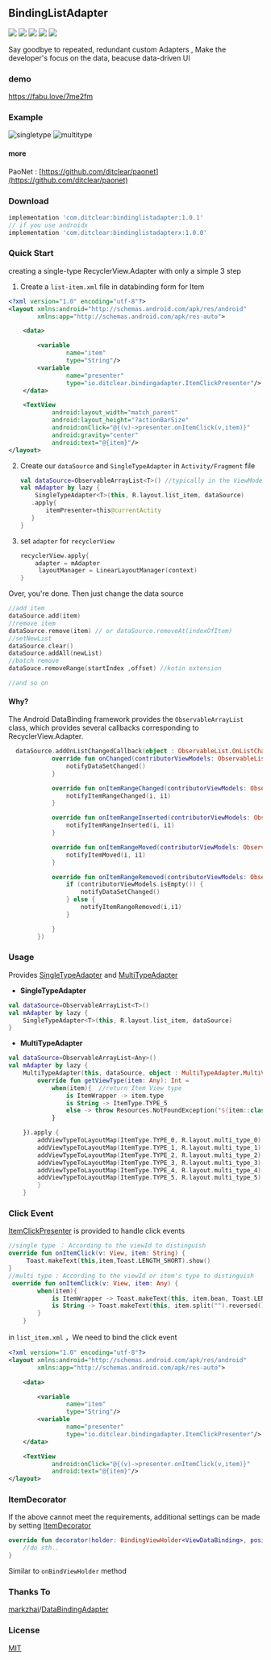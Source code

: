 ## BindingListAdapter

 ![](https://img.shields.io/badge/minSdk-14-brightgreen.svg)  ![](https://img.shields.io/badge/version-1.0.3-green.svg)  ![](https://img.shields.io/badge/recyclerview_version-28.0.0-blue.svg)  ![](https://img.shields.io/badge/kotlin_version-1.3.11-blue.svg) ![](https://img.shields.io/badge/androidx_support-true-green.svg)

Say goodbye to repeated, redundant custom Adapters , Make the developer's focus on the data, beacuse data-driven UI

### demo

https://fabu.love/7me2fm

### Example

![singletype](gif/singletype.gif)                       ![multitype](gif/multitype.gif)

#### more

PaoNet : [https://github.com/ditclear/paonet](https://github.com/ditclear/paonet)

### Download

```groovy
implementation 'com.ditclear:bindinglistadapter:1.0.1'
// if you use androidx
implementation 'com.ditclear:bindinglistadapterx:1.0.0'
```

### Quick Start

creating a single-type RecyclerView.Adapter with only a simple 3 step

1. Create a `list-item.xml` file in databinding form for Item

```xml
<?xml version="1.0" encoding="utf-8"?>
<layout xmlns:android="http://schemas.android.com/apk/res/android"
        xmlns:app="http://schemas.android.com/apk/res-auto">

    <data>

        <variable
                name="item"
                type="String"/>
        <variable
                name="presenter"
                type="io.ditclear.bindingadapter.ItemClickPresenter"/>
    </data>

    <TextView
            android:layout_width="match_parent"
            android:layout_height="?actionBarSize"
            android:onClick="@{(v)->presenter.onItemClick(v,item)}"
            android:gravity="center"
            android:text="@{item}"/>
</layout>
```

2. Create our `dataSource` and  `SingleTypeAdapter` in `Activity/Fragment` file

   ```kotlin
   val dataSource=ObservableArrayList<T>() //typically in the ViewModel layer
   val mAdapter by lazy {
       SingleTypeAdapter<T>(this, R.layout.list_item, dataSource)
      .apply{
          itemPresenter=this@currentActity
      }
   }
   ```

3. set `adapter` for `recyclerView`

   ```kotlin
   recyclerView.apply{
       adapter = mAdapter
     	layoutManager = LinearLayoutManager(context)
   }
   ```

Over, you're done. Then just change the data source

```kotlin
//add item
dataSource.add(item)
//remove item
dataSource.remove(item) // or dataSource.removeAt(indexOfItem)
//setNewList
dataSource.clear()
dataSource.addAll(newList)
//batch remove 
dataSouce.removeRange(startIndex ,offset) //kotin extension

//and so on
```

#### Why?

The Android DataBinding framework provides the `ObservableArrayList` class, which provides several callbacks corresponding to RecyclerView.Adapter.

```kotlin
  dataSource.addOnListChangedCallback(object : ObservableList.OnListChangedCallback<ObservableList<T>>() {
            override fun onChanged(contributorViewModels: ObservableList<T>) {
                notifyDataSetChanged()
            }

            override fun onItemRangeChanged(contributorViewModels: ObservableList<T>, i: Int, i1: Int) {
                notifyItemRangeChanged(i, i1)
            }

            override fun onItemRangeInserted(contributorViewModels: ObservableList<T>, i: Int, i1: Int) {
                notifyItemRangeInserted(i, i1)
            }

            override fun onItemRangeMoved(contributorViewModels: ObservableList<T>, i: Int, i1: Int, i2: Int) {
                notifyItemMoved(i, i1)
            }

            override fun onItemRangeRemoved(contributorViewModels: ObservableList<T>, i: Int, i1: Int) {
                if (contributorViewModels.isEmpty()) {
                    notifyDataSetChanged()
                } else {
                    notifyItemRangeRemoved(i,i1)
                }

            }
        })
```

### Usage

Provides [SingleTypeAdapter](library-kotlin/src/main/java/io/ditclear/bindingadapter/SingleTypeAdapter.kt) and [MultiTypeAdapter](library-kotlin/src/main/java/io/ditclear/bindingadapter/MultiTypeAdapter.kt)

- **SingleTypeAdapter**  

```kotlin
val dataSource=ObservableArrayList<T>()
val mAdapter by lazy {
    SingleTypeAdapter<T>(this, R.layout.list_item, dataSource)
}
```

- **MultiTypeAdapter**

```kotlin
val dataSource=ObservableArrayList<Any>()
val mAdapter by lazy {
    MultiTypeAdapter(this, dataSource, object : MultiTypeAdapter.MultiViewTyper {
        override fun getViewType(item: Any): Int =
            when(item){  //return Item View type
                is ItemWrapper -> item.type
                is String -> ItemType.TYPE_5
                else -> throw Resources.NotFoundException("${item::class} has not found it's ViewType")
            }

    }).apply {
        addViewTypeToLayoutMap(ItemType.TYPE_0, R.layout.multi_type_0)
        addViewTypeToLayoutMap(ItemType.TYPE_1, R.layout.multi_type_1)
        addViewTypeToLayoutMap(ItemType.TYPE_2, R.layout.multi_type_2)
        addViewTypeToLayoutMap(ItemType.TYPE_3, R.layout.multi_type_3)
        addViewTypeToLayoutMap(ItemType.TYPE_4, R.layout.multi_type_4)
        addViewTypeToLayoutMap(ItemType.TYPE_5, R.layout.multi_type_5)
        }
    }
```

### Click Event

[ItemClickPresenter](library-kotlin/src/main/java/io/ditclear/bindingadapter/ItemClickPresenter.kt) is provided to handle click events

```kotlin
//single type ： According to the viewId to distinguish
override fun onItemClick(v: View, item: String) {
     Toast.makeText(this,item,Toast.LENGTH_SHORT).show()
}
//multi type : According to the viewId or item's type to distinguish
 override fun onItemClick(v: View, item: Any) {
        when(item){
            is ItemWrapper -> Toast.makeText(this, item.bean, Toast.LENGTH_SHORT).show()
            is String -> Toast.makeText(this, item.split("").reversed().joinToString(""), Toast.LENGTH_SHORT).show()
        }
    }
```

in `list_item.xml` ，We need to bind the click event

```xml
<?xml version="1.0" encoding="utf-8"?>
<layout xmlns:android="http://schemas.android.com/apk/res/android"
        xmlns:app="http://schemas.android.com/apk/res-auto">

    <data>

        <variable
                name="item"
                type="String"/>
        <variable
                name="presenter"
                type="io.ditclear.bindingadapter.ItemClickPresenter"/>
    </data>

    <TextView
            android:onClick="@{(v)->presenter.onItemClick(v,item)}"
            android:text="@{item}"/>
</layout>
```

### ItemDecorator

If the above cannot meet the requirements, additional settings can be made by setting [ItemDecorator](library-kotlin/src/main/java/io/ditclear/bindingadapter/ItemDecorator.kt)

```kotlin
override fun decorator(holder: BindingViewHolder<ViewDataBinding>, position: Int, viewType: Int) {
	//do sth..
}
```

Similar to `onBindViewHolder` method


### Thanks To

[markzhai](https://github.com/markzhai)/[DataBindingAdapter](https://github.com/markzhai/DataBindingAdapter)

### License

[MIT](LICENSE.txt)